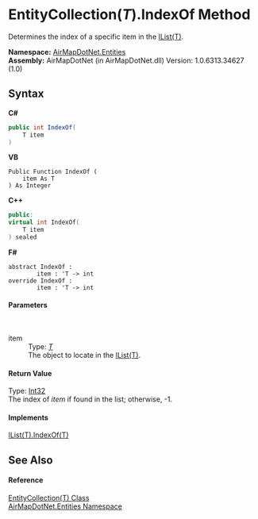 # EntityCollection(*T*).IndexOf Method 
 

Determines the index of a specific item in the <a href="http://msdn2.microsoft.com/en-us/library/5y536ey6" target="_blank">IList(T)</a>.

**Namespace:**&nbsp;<a href="98571a09-2783-53ee-6a50-029c1c8ea39b">AirMapDotNet.Entities</a><br />**Assembly:**&nbsp;AirMapDotNet (in AirMapDotNet.dll) Version: 1.0.6313.34627 (1.0)

## Syntax

**C#**<br />
``` C#
public int IndexOf(
	T item
)
```

**VB**<br />
``` VB
Public Function IndexOf ( 
	item As T
) As Integer
```

**C++**<br />
``` C++
public:
virtual int IndexOf(
	T item
) sealed
```

**F#**<br />
``` F#
abstract IndexOf : 
        item : 'T -> int 
override IndexOf : 
        item : 'T -> int 
```


#### Parameters
&nbsp;<dl><dt>item</dt><dd>Type: <a href="929ef46f-1a2b-4b91-72eb-6bef623247e5">*T*</a><br />The object to locate in the <a href="http://msdn2.microsoft.com/en-us/library/5y536ey6" target="_blank">IList(T)</a>.</dd></dl>

#### Return Value
Type: <a href="http://msdn2.microsoft.com/en-us/library/td2s409d" target="_blank">Int32</a><br />The index of *item* if found in the list; otherwise, -1.

#### Implements
<a href="http://msdn2.microsoft.com/en-us/library/3w0148af" target="_blank">IList(T).IndexOf(T)</a><br />

## See Also


#### Reference
<a href="929ef46f-1a2b-4b91-72eb-6bef623247e5">EntityCollection(T) Class</a><br /><a href="98571a09-2783-53ee-6a50-029c1c8ea39b">AirMapDotNet.Entities Namespace</a><br />